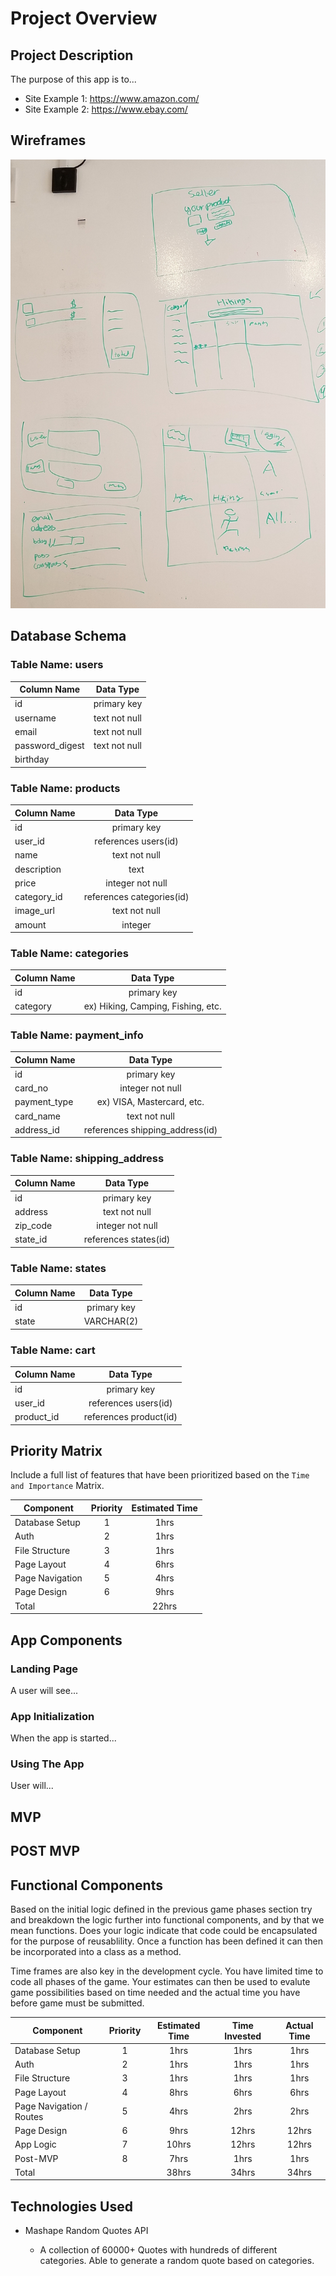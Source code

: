 # Project Overview

## Project Description

<!-- Use this section to describe your final project and perhaps any links to relevant sites that help convey the concept and/or functionality. -->

The purpose of this app is to...

- Site Example 1: https://www.amazon.com/
- Site Example 2: https://www.ebay.com/

## Wireframes

<!-- Include images of your wireframes.  -->
![wireframe1](images/wireframe1.jpg)

## Database Schema

### Table Name: users
| Column Name | Data Type |
| --- | :---: |
| id | primary key |
| username | text not null |
| email | text not null |
| password_digest | text not null |
| birthday |  |

### Table Name: products
| Column Name | Data Type |
| --- | :---: |
| id | primary key |
| user_id | references users(id) |
| name | text not null |
| description | text |
| price | integer not null |
| category_id | references categories(id) |
| image_url | text not null |
| amount | integer |

### Table Name: categories
| Column Name | Data Type |
| --- | :---: |
| id | primary key |
| category | ex) Hiking, Camping, Fishing, etc. |

### Table Name: payment_info 
| Column Name | Data Type |
| --- | :---: |
| id | primary key |
| card_no | integer not null |
| payment_type | ex) VISA, Mastercard, etc. |
| card_name | text not null |
| address_id | references shipping_address(id) |

### Table Name: shipping_address
| Column Name | Data Type |
| --- | :---: |
| id | primary key |
| address | text not null |
| zip_code | integer not null |
| state_id | references states(id) |

### Table Name: states
| Column Name | Data Type |
| --- | :---: |
| id | primary key |
| state | VARCHAR(2) |

### Table Name: cart
| Column Name | Data Type |
| --- | :---: |
| id | primary key |
| user_id | references users(id) |
| product_id | references product(id) |

## Priority Matrix

Include a full list of features that have been prioritized based on the `Time and Importance` Matrix. 

| Component | Priority | Estimated Time |
| --- | :---: |  :---: |
| Database Setup | 1 | 1hrs|
| Auth | 2 | 1hrs| 
| File Structure | 3 | 1hrs| 
| Page Layout | 4 | 6hrs| 
| Page Navigation | 5 | 4hrs| 
| Page Design | 6 | 9hrs|
| Total |  | 22hrs| 



## App Components

### Landing Page
<!-- What will a user see when they start your app? -->
A user will see...

### App Initialization
<!-- What will a user see when the app is started?  -->
When the app is started...

### Using The App
<!-- What will be the flow of the game, what will the user be expected to do and what will the user expect from the game. -->
User will...


## MVP 

<!-- Include the full list of features that will be part of your MVP  -->


## POST MVP

<!-- Include the full list of features that you are considering for POST MVP -->


## Functional Components

Based on the initial logic defined in the previous game phases section try and breakdown the logic further into functional components, and by that we mean functions.  Does your logic indicate that code could be encapsulated for the purpose of reusablility.  Once a function has been defined it can then be incorporated into a class as a method. 

Time frames are also key in the development cycle.  You have limited time to code all phases of the game.  Your estimates can then be used to evalute game possibilities based on time needed and the actual time you have before game must be submitted. 

| Component | Priority | Estimated Time | Time Invested | Actual Time |
| --- | :---: |  :---: | :---: | :---: |
| Database Setup | 1 | 1hrs| 1hrs | 1hrs |
| Auth | 2 | 1hrs| 1hrs | 1hrs |
| File Structure | 3 | 1hrs| 1hrs | 1hrs |
| Page Layout | 4 | 8hrs| 6hrs | 6hrs |
| Page Navigation / Routes | 5 | 4hrs| 2hrs | 2hrs |
| Page Design | 6 | 9hrs| 12hrs | 12hrs |
| App Logic | 7 | 10hrs| 12hrs | 12hrs |
| Post-MVP | 8 | 7hrs| 1hrs | 1hrs |
| Total |  | 38hrs| 34hrs | 34hrs |

## Technologies Used

* Mashape Random Quotes API

    - A collection of 60000+ Quotes with hundreds of different categories. Able to generate a random quote based on categories.


